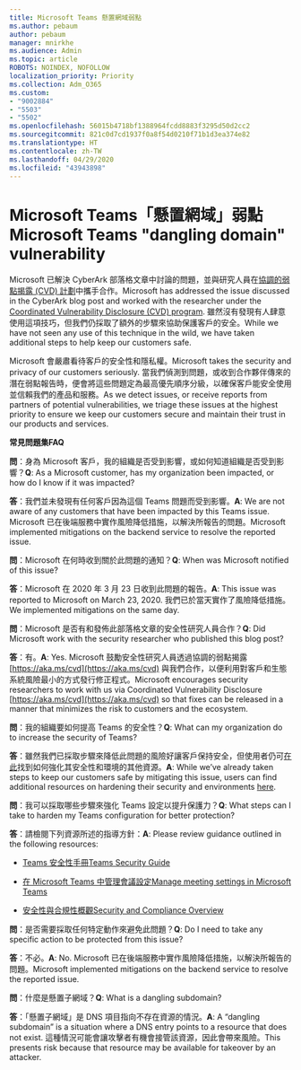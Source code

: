 ```yaml
---
title: Microsoft Teams 懸置網域弱點
ms.author: pebaum
author: pebaum
manager: mnirkhe
ms.audience: Admin
ms.topic: article
ROBOTS: NOINDEX, NOFOLLOW
localization_priority: Priority
ms.collection: Adm_O365
ms.custom:
- "9002884"
- "5503"
- "5502"
ms.openlocfilehash: 56015b4718bf1388964fcdd8883f3295d50d2cc2
ms.sourcegitcommit: 821c0d7cd1937f0a8f54d0210f71b1d3ea374e82
ms.translationtype: HT
ms.contentlocale: zh-TW
ms.lasthandoff: 04/29/2020
ms.locfileid: "43943898"
---
```

# <a name="microsoft-teams-dangling-domain-vulnerability"></a><span data-ttu-id="16edc-102">Microsoft Teams「懸置網域」弱點</span><span class="sxs-lookup"><span data-stu-id="16edc-102">Microsoft Teams "dangling domain" vulnerability</span></span>

<span data-ttu-id="16edc-103">Microsoft 已解決 CyberArk 部落格文章中討論的問題，並與研究人員在[協調的弱點揭露 (CVD) 計劃](https://aka.ms/cvd)中攜手合作。</span><span class="sxs-lookup"><span data-stu-id="16edc-103">Microsoft has addressed the issue discussed in the CyberArk blog post and worked with the researcher under the [Coordinated Vulnerability Disclosure (CVD) program](https://aka.ms/cvd).</span></span> <span data-ttu-id="16edc-104">雖然沒有發現有人肆意使用這項技巧，但我們仍採取了額外的步驟來協助保護客戶的安全。</span><span class="sxs-lookup"><span data-stu-id="16edc-104">While we have not seen any use of this technique in the wild, we have taken additional steps to help keep our customers safe.</span></span>

<span data-ttu-id="16edc-105">Microsoft 會嚴肅看待客戶的安全性和隱私權。</span><span class="sxs-lookup"><span data-stu-id="16edc-105">Microsoft takes the security and privacy of our customers seriously.</span></span> <span data-ttu-id="16edc-106">當我們偵測到問題，或收到合作夥伴傳來的潛在弱點報告時，便會將這些問題定為最高優先順序分級，以確保客戶能安全使用並信賴我們的產品和服務。</span><span class="sxs-lookup"><span data-stu-id="16edc-106">As we detect issues, or receive reports from partners of potential vulnerabilities, we triage these issues at the highest priority to ensure we keep our customers secure and maintain their trust in our products and services.</span></span>

<span data-ttu-id="16edc-107">**常見問題集**</span><span class="sxs-lookup"><span data-stu-id="16edc-107">**FAQ**</span></span>

<span data-ttu-id="16edc-108">**問**：身為 Microsoft 客戶，我的組織是否受到影響，或如何知道組織是否受到影響？</span><span class="sxs-lookup"><span data-stu-id="16edc-108">**Q**: As a Microsoft customer, has my organization been impacted, or how do I know if it was impacted?</span></span>

<span data-ttu-id="16edc-109">**答**：我們並未發現有任何客戶因為這個 Teams 問題而受到影響。</span><span class="sxs-lookup"><span data-stu-id="16edc-109">**A**: We are not aware of any customers that have been impacted by this Teams issue.</span></span> <span data-ttu-id="16edc-110">Microsoft 已在後端服務中實作風險降低措施，以解決所報告的問題。</span><span class="sxs-lookup"><span data-stu-id="16edc-110">Microsoft implemented mitigations on the backend service to resolve the reported issue.</span></span>

<span data-ttu-id="16edc-111">**問**：Microsoft 在何時收到關於此問題的通知？</span><span class="sxs-lookup"><span data-stu-id="16edc-111">**Q**: When was Microsoft notified of this issue?</span></span>

<span data-ttu-id="16edc-112">**答**：Microsoft 在 2020 年 3 月 23 日收到此問題的報告。</span><span class="sxs-lookup"><span data-stu-id="16edc-112">**A**: This issue was reported to Microsoft on March 23, 2020.</span></span> <span data-ttu-id="16edc-113">我們已於當天實作了風險降低措施。</span><span class="sxs-lookup"><span data-stu-id="16edc-113">We implemented mitigations on the same day.</span></span>

<span data-ttu-id="16edc-114">**問**：Microsoft 是否有和發佈此部落格文章的安全性研究人員合作？</span><span class="sxs-lookup"><span data-stu-id="16edc-114">**Q**: Did Microsoft work with the security researcher who published this blog post?</span></span>

<span data-ttu-id="16edc-115">**答**：有。</span><span class="sxs-lookup"><span data-stu-id="16edc-115">**A**: Yes.</span></span> <span data-ttu-id="16edc-116">Microsoft 鼓勵安全性研究人員透過協調的弱點揭露 [https://aka.ms/cvd](https://aka.ms/cvd) 與我們合作，以便利用對客戶和生態系統風險最小的方式發行修正程式。</span><span class="sxs-lookup"><span data-stu-id="16edc-116">Microsoft encourages security researchers to work with us via Coordinated Vulnerability Disclosure [https://aka.ms/cvd](https://aka.ms/cvd) so that fixes can be released in a manner that minimizes the risk to customers and the ecosystem.</span></span>  

<span data-ttu-id="16edc-117">**問**：我的組織要如何提高 Teams 的安全性？</span><span class="sxs-lookup"><span data-stu-id="16edc-117">**Q**: What can my organization do to increase the security of Teams?</span></span>  

<span data-ttu-id="16edc-118">**答**：雖然我們已採取步驟來降低此問題的風險好讓客戶保持安全，但使用者仍可[在此](https://www.microsoft.com/microsoft-365/blog/2020/04/06/it-professionals-privacy-security-microsoft-teams/)找到如何強化其安全性和環境的其他資源。</span><span class="sxs-lookup"><span data-stu-id="16edc-118">**A**: While we’ve already taken steps to keep our customers safe by mitigating this issue, users can find additional resources on hardening their security and environments [here](https://www.microsoft.com/microsoft-365/blog/2020/04/06/it-professionals-privacy-security-microsoft-teams/).</span></span>  

<span data-ttu-id="16edc-119">**問**：我可以採取哪些步驟來強化 Teams 設定以提升保護力？</span><span class="sxs-lookup"><span data-stu-id="16edc-119">**Q**: What steps can I take to harden my Teams configuration for better protection?</span></span>

<span data-ttu-id="16edc-120">**答**：請檢閱下列資源所述的指導方針：</span><span class="sxs-lookup"><span data-stu-id="16edc-120">**A**: Please review guidance outlined in the following resources:</span></span> 

- [<span data-ttu-id="16edc-121">Teams 安全性手冊</span><span class="sxs-lookup"><span data-stu-id="16edc-121">Teams Security Guide</span></span>](https://docs.microsoft.com/microsoftteams/teams-security-guide)

- [<span data-ttu-id="16edc-122">在 Microsoft Teams 中管理會議設定</span><span class="sxs-lookup"><span data-stu-id="16edc-122">Manage meeting settings in Microsoft Teams</span></span>](https://docs.microsoft.com/microsoftteams/meeting-settings-in-teams)

- [<span data-ttu-id="16edc-123">安全性與合規性概觀</span><span class="sxs-lookup"><span data-stu-id="16edc-123">Security and Compliance Overview</span></span>](https://docs.microsoft.com/microsoftteams/security-compliance-overview)

<span data-ttu-id="16edc-124">**問**：是否需要採取任何特定動作來避免此問題？</span><span class="sxs-lookup"><span data-stu-id="16edc-124">**Q**: Do I need to take any specific action to be protected from this issue?</span></span>

<span data-ttu-id="16edc-125">**答**：不必。</span><span class="sxs-lookup"><span data-stu-id="16edc-125">**A**: No.</span></span> <span data-ttu-id="16edc-126">Microsoft 已在後端服務中實作風險降低措施，以解決所報告的問題。</span><span class="sxs-lookup"><span data-stu-id="16edc-126">Microsoft implemented mitigations on the backend service to resolve the reported issue.</span></span>

<span data-ttu-id="16edc-127">**問**：什麼是懸置子網域？</span><span class="sxs-lookup"><span data-stu-id="16edc-127">**Q**: What is a dangling subdomain?</span></span>

<span data-ttu-id="16edc-128">**答**：「懸置子網域」是 DNS 項目指向不存在資源的情況。</span><span class="sxs-lookup"><span data-stu-id="16edc-128">**A**:  A “dangling subdomain” is a situation where a DNS entry points to a resource that does not exist.</span></span>  <span data-ttu-id="16edc-129">這種情況可能會讓攻擊者有機會接管該資源，因此會帶來風險。</span><span class="sxs-lookup"><span data-stu-id="16edc-129">This presents risk because that resource may be available for takeover by an attacker.</span></span>
